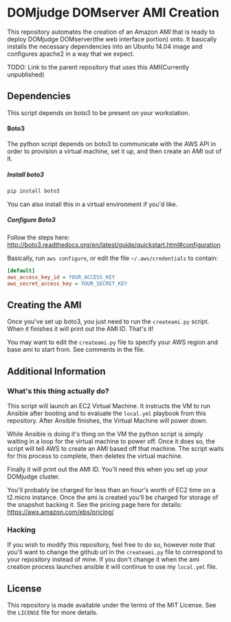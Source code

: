 # DOMjudge DOMserver AMI Creation
This repository automates the creation of an Amazon AMI that is ready to deploy
DOMjudge DOMserver(the web interface portion) onto. It basically installs
the necessary dependencies into an Ubuntu 14.04 image and configures apache2
in a way that we expect.

TODO: Link to the parent repository that uses this AMI(Currently unpublished)

## Dependencies
This script depends on boto3 to be present on your workstation.

#### Boto3
The python script depends on boto3 to communicate with the AWS API in order to
provision a virtual machine, set it up, and then create an AMI out of it.

##### Install boto3
```bash
pip install boto3
```
You can also install this in a virtual environment if you'd like.

##### Configure Boto3
Follow the steps here: http://boto3.readthedocs.org/en/latest/guide/quickstart.html#configuration

Basically, run `aws configure`, or edit the file `~/.aws/credentials` to contain:
```ini
[default]
aws_access_key_id = YOUR_ACCESS_KEY
aws_secret_access_key = YOUR_SECRET_KEY
```

## Creating the AMI
Once you've set up boto3, you just need to run the `createami.py` script. When
it finishes it will print out the AMI ID. That's it!

You may want to edit the `createami.py` file to specify your AWS region and base
ami to start from. See comments in the file.

## Additional Information
### What's this thing actually do?
This script will launch an EC2 Virtual Machine. It instructs the VM to run
Ansible after booting and to evaluate the `local.yml` playbook from this
repository. After Ansible finishes, the Virtual Machine will power down.

While Ansible is doing it's thing on the VM the python script is simply waiting
in a loop for the virtual machine to power off. Once it does so, the script will
tell AWS to create an AMI based off that machine. The script waits for this process
to complete, then deletes the virtual machine.

Finally it will print out the AMI ID. You'll need this when you set up your
DOMjudge cluster.

You'll probably be charged for less than an hour's worth of EC2 time on a
t2.micro instance. Once the ami is created you'll be charged for storage of
the snapshot backing it. See the pricing page here for details:
https://aws.amazon.com/ebs/pricing/


### Hacking
If you wish to modify this repository, feel free to do so, however note that
you'll want to change the github url in the `createami.py` file to correspond
to your repository instead of mine. If you don't change it when the ami creation
process launches ansible it will continue to use my `local.yml` file.


## License
This repository is made available under the terms of the MIT License. See the
`LICENSE` file for more details.
